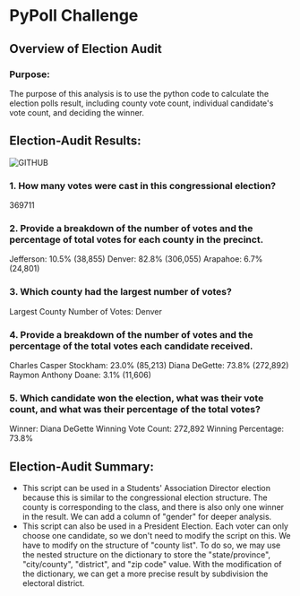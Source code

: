 # PyPoll Challenge

## Overview of Election Audit

### Purpose:
The purpose of this analysis is to use the python code to calculate the election polls result, including county vote count, individual candidate's vote count, and deciding the winner. 

## Election-Audit Results:
![GITHUB]( https://https://github.com/seafishleo/HW/blob/master/HW3/1.png)

### 1. How many votes were cast in this congressional election?
369711

### 2. Provide a breakdown of the number of votes and the percentage of total votes for each county in the precinct.
Jefferson: 10.5% (38,855)
Denver: 82.8% (306,055)
Arapahoe: 6.7% (24,801)

### 3. Which county had the largest number of votes?
Largest County Number of Votes: Denver

### 4. Provide a breakdown of the number of votes and the percentage of the total votes each candidate received.
Charles Casper Stockham: 23.0% (85,213)
Diana DeGette: 73.8% (272,892)
Raymon Anthony Doane: 3.1% (11,606)

### 5. Which candidate won the election, what was their vote count, and what was their percentage of the total votes?
Winner: Diana DeGette
Winning Vote Count: 272,892
Winning Percentage: 73.8%

## Election-Audit Summary:
- This script can be used in a Students' Association Director election because this is similar to the congressional election structure. The county is corresponding to the class, and there is also only one winner in the result. We can add a column of "gender" for deeper analysis.
- This script can also be used in a President Election. Each voter can only choose one candidate, so we don't need to modify the script on this. We have to modify on the structure of "county list". To do so, we may use the nested structure on the dictionary to store the "state/province", "city/county", "district", and "zip code" value. With the modification of the dictionary, we can get a more precise result by subdivision the electoral district.





